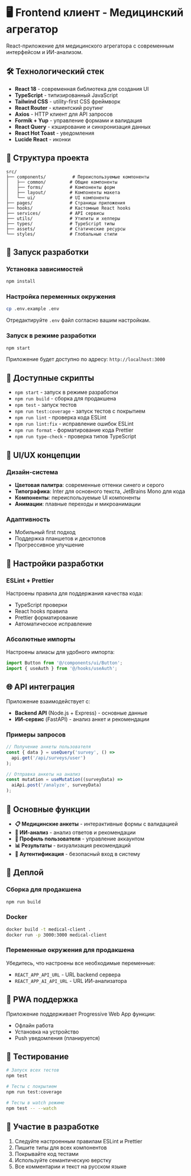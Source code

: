 # 🖥️ Frontend клиент - Медицинский агрегатор

React-приложение для медицинского агрегатора с современным интерфейсом и ИИ-анализом.

## 🛠️ Технологический стек

- **React 18** - современная библиотека для создания UI
- **TypeScript** - типизированный JavaScript
- **Tailwind CSS** - utility-first CSS фреймворк
- **React Router** - клиентский роутинг
- **Axios** - HTTP клиент для API запросов
- **Formik + Yup** - управление формами и валидация
- **React Query** - кэширование и синхронизация данных
- **React Hot Toast** - уведомления
- **Lucide React** - иконки

## 📁 Структура проекта

```
src/
├── components/          # Переиспользуемые компоненты
│   ├── common/         # Общие компоненты
│   ├── forms/          # Компоненты форм
│   ├── layout/         # Компоненты макета
│   └── ui/             # UI компоненты
├── pages/              # Страницы приложения
├── hooks/              # Кастомные React hooks
├── services/           # API сервисы
├── utils/              # Утилиты и хелперы
├── types/              # TypeScript типы
├── assets/             # Статические ресурсы
└── styles/             # Глобальные стили
```

## 🚀 Запуск разработки

### Установка зависимостей
```bash
npm install
```

### Настройка переменных окружения
```bash
cp .env.example .env
```

Отредактируйте `.env` файл согласно вашим настройкам.

### Запуск в режиме разработки
```bash
npm start
```

Приложение будет доступно по адресу: `http://localhost:3000`

## 📝 Доступные скрипты

- `npm start` - запуск в режиме разработки
- `npm run build` - сборка для продакшена
- `npm test` - запуск тестов
- `npm run test:coverage` - запуск тестов с покрытием
- `npm run lint` - проверка кода ESLint
- `npm run lint:fix` - исправление ошибок ESLint
- `npm run format` - форматирование кода Prettier
- `npm run type-check` - проверка типов TypeScript

## 🎨 UI/UX концепции

### Дизайн-система
- **Цветовая палитра**: современные оттенки синего и серого
- **Типографика**: Inter для основного текста, JetBrains Mono для кода
- **Компоненты**: переиспользуемые UI компоненты
- **Анимации**: плавные переходы и микроанимации

### Адаптивность
- Мобильный first подход
- Поддержка планшетов и десктопов
- Прогрессивное улучшение

## 🔧 Настройки разработки

### ESLint + Prettier
Настроены правила для поддержания качества кода:
- TypeScript проверки
- React hooks правила
- Prettier форматирование
- Автоматическое исправление

### Абсолютные импорты
Настроены алиасы для удобного импорта:
```typescript
import Button from '@/components/ui/Button';
import { useAuth } from '@/hooks/useAuth';
```

## 🌐 API интеграция

Приложение взаимодействует с:
- **Backend API** (Node.js + Express) - основные данные
- **ИИ-сервис** (FastAPI) - анализ анкет и рекомендации

### Примеры запросов
```typescript
// Получение анкеты пользователя
const { data } = useQuery('survey', () => 
  api.get('/api/surveys/user')
);

// Отправка анкеты на анализ
const mutation = useMutation((surveyData) =>
  aiApi.post('/analyze', surveyData)
);
```

## 🎯 Основные функции

- **📋 Медицинские анкеты** - интерактивные формы с валидацией
- **🤖 ИИ-анализ** - анализ ответов и рекомендации
- **👤 Профиль пользователя** - управление аккаунтом
- **📊 Результаты** - визуализация рекомендаций
- **🔐 Аутентификация** - безопасный вход в систему

## 🚀 Деплой

### Сборка для продакшена
```bash
npm run build
```

### Docker
```bash
docker build -t medical-client .
docker run -p 3000:3000 medical-client
```

### Переменные окружения для продакшена
Убедитесь, что настроены все необходимые переменные:
- `REACT_APP_API_URL` - URL backend сервера
- `REACT_APP_AI_API_URL` - URL ИИ-анализатора

## 📱 PWA поддержка

Приложение поддерживает Progressive Web App функции:
- Офлайн работа
- Установка на устройство
- Push уведомления (планируется)

## 🧪 Тестирование

```bash
# Запуск всех тестов
npm test

# Тесты с покрытием
npm run test:coverage

# Тесты в watch режиме
npm test -- --watch
```

## 🤝 Участие в разработке

1. Следуйте настроенным правилам ESLint и Prettier
2. Пишите типы для всех компонентов
3. Покрывайте код тестами
4. Используйте семантическую верстку
5. Все комментарии и текст на русском языке 